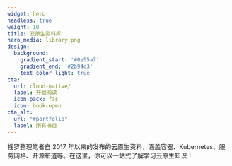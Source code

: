 ```yaml
---
widget: hero
headless: true
weight: 10
title: 云原生资料库
hero_media: library.png
design:
  background:
    gradient_start: '#0a55a7'
    gradient_end: '#2b94c3'
    text_color_light: true
cta:
  url: cloud-native/
  label: 开始阅读
  icon_pack: fas
  icon: book-open
cta_alt:
  url: "#portfolio"
  label: 所有书目
---
```


搜罗整理笔者自 2017 年以来的发布的云原生资料，涵盖容器、Kubernetes、服务网格、开源布道等。在这里，你可以一站式了解学习云原生知识！ 

</br>
